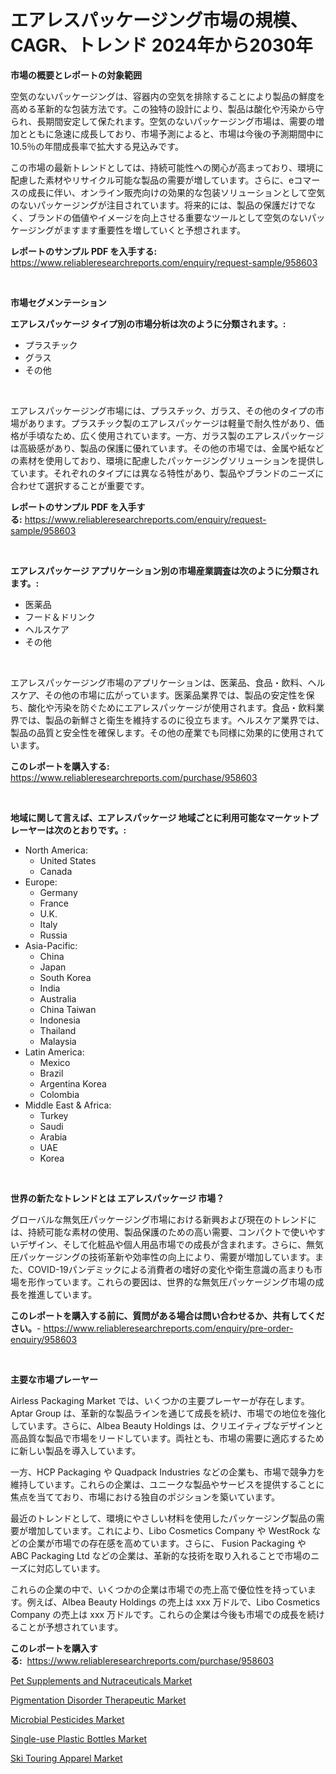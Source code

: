 <p><h1>エアレスパッケージング市場の規模、CAGR、トレンド 2024年から2030年</h1></p><p><strong>市場の概要とレポートの対象範囲</strong></p>
<p><p>空気のないパッケージングは、容器内の空気を排除することにより製品の鮮度を高める革新的な包装方法です。この独特の設計により、製品は酸化や汚染から守られ、長期間安定して保たれます。空気のないパッケージング市場は、需要の増加とともに急速に成長しており、市場予測によると、市場は今後の予測期間中に10.5％の年間成長率で拡大する見込みです。</p><p>この市場の最新トレンドとしては、持続可能性への関心が高まっており、環境に配慮した素材やリサイクル可能な製品の需要が増しています。さらに、eコマースの成長に伴い、オンライン販売向けの効果的な包装ソリューションとして空気のないパッケージングが注目されています。将来的には、製品の保護だけでなく、ブランドの価値やイメージを向上させる重要なツールとして空気のないパッケージングがますます重要性を増していくと予想されます。</p></p>
<p><strong>レポートのサンプル PDF を入手する:</strong> <a href="https://www.reliableresearchreports.com/enquiry/request-sample/958603">https://www.reliableresearchreports.com/enquiry/request-sample/958603</a></p>
<p>&nbsp;</p>
<p><strong>市場セグメンテーション</strong></p>
<p><strong>エアレスパッケージ タイプ別の市場分析は次のように分類されます。:</strong></p>
<p><ul><li>プラスチック</li><li>グラス</li><li>その他</li></ul></p>
<p>&nbsp;</p>
<p><p>エアレスパッケージング市場には、プラスチック、ガラス、その他のタイプの市場があります。プラスチック製のエアレスパッケージは軽量で耐久性があり、価格が手頃なため、広く使用されています。一方、ガラス製のエアレスパッケージは高級感があり、製品の保護に優れています。その他の市場では、金属や紙などの素材を使用しており、環境に配慮したパッケージングソリューションを提供しています。それぞれのタイプには異なる特性があり、製品やブランドのニーズに合わせて選択することが重要です。</p></p>
<p><strong>レポートのサンプル PDF を入手する:</strong>&nbsp;<a href="https://www.reliableresearchreports.com/enquiry/request-sample/958603">https://www.reliableresearchreports.com/enquiry/request-sample/958603</a></p>
<p>&nbsp;</p>
<p><strong> エアレスパッケージ アプリケーション別の市場産業調査は次のように分類されます。:</strong></p>
<p><ul><li>医薬品</li><li>フード＆ドリンク</li><li>ヘルスケア</li><li>その他</li></ul></p>
<p>&nbsp;</p>
<p><p>エアレスパッケージング市場のアプリケーションは、医薬品、食品・飲料、ヘルスケア、その他の市場に広がっています。医薬品業界では、製品の安定性を保ち、酸化や汚染を防ぐためにエアレスパッケージが使用されます。食品・飲料業界では、製品の新鮮さと衛生を維持するのに役立ちます。ヘルスケア業界では、製品の品質と安全性を確保します。その他の産業でも同様に効果的に使用されています。</p></p>
<p><strong>このレポートを購入する:</strong>&nbsp; <a href="https://www.reliableresearchreports.com/purchase/958603">https://www.reliableresearchreports.com/purchase/958603</a></p>
<p>&nbsp;</p>
<p><strong>地域に関して言えば、エアレスパッケージ 地域ごとに利用可能なマーケットプレーヤーは次のとおりです。:</strong></p>
<p><ul>
    <li>
        North America:
        <ul>
            <li>United States</li>
            <li>Canada</li>
        </ul>
    </li>
    <li>
        Europe:
        <ul>
            <li>Germany</li>
            <li>France</li>
            <li>U.K.</li>
            <li>Italy</li>
            <li>Russia</li>
        </ul>
    </li>
    <li>
        Asia-Pacific:
        <ul>
            <li>China</li>
            <li>Japan</li>
            <li>South Korea</li>
            <li>India</li>
            <li>Australia</li>
            <li>China Taiwan</li>
            <li>Indonesia</li>
            <li>Thailand</li>
            <li>Malaysia</li>
        </ul>
    </li>
    <li>
        Latin America:
        <ul>
            <li>Mexico</li>
            <li>Brazil</li>
            <li>Argentina Korea</li>
            <li>Colombia</li>
        </ul>
    </li>
    <li>
        Middle East & Africa:
        <ul>
            <li>Turkey</li>
            <li>Saudi</li>
            <li>Arabia</li>
            <li>UAE</li>
            <li>Korea</li>
        </ul>
    </li>
    </ul></p>
<p>&nbsp;</p>
<p><strong>世界の新たなトレンドとは エアレスパッケージ 市場？</strong></p>
<p><p>グローバルな無気圧パッケージング市場における新興および現在のトレンドには、持続可能な素材の使用、製品保護のための高い需要、コンパクトで使いやすいデザイン、そして化粧品や個人用品市場での成長が含まれます。さらに、無気圧パッケージングの技術革新や効率性の向上により、需要が増加しています。また、COVID-19パンデミックによる消費者の嗜好の変化や衛生意識の高まりも市場を形作っています。これらの要因は、世界的な無気圧パッケージング市場の成長を推進しています。</p></p>
<p><strong>このレポートを購入する前に、質問がある場合は問い合わせるか、共有してください。</strong>- <a href="https://www.reliableresearchreports.com/enquiry/pre-order-enquiry/958603">https://www.reliableresearchreports.com/enquiry/pre-order-enquiry/958603</a></p>
<p>&nbsp;</p>
<p><strong>主要な市場プレーヤー</strong></p>
<p><p>Airless Packaging Market では、いくつかの主要プレーヤーが存在します。 Aptar Group は、革新的な製品ラインを通じて成長を続け、市場での地位を強化しています。さらに、Albea Beauty Holdings は、クリエイティブなデザインと高品質な製品で市場をリードしています。両社とも、市場の需要に適応するために新しい製品を導入しています。</p><p>一方、HCP Packaging や Quadpack Industries などの企業も、市場で競争力を維持しています。これらの企業は、ユニークな製品やサービスを提供することに焦点を当てており、市場における独自のポジションを築いています。</p><p>最近のトレンドとして、環境にやさしい材料を使用したパッケージング製品の需要が増加しています。これにより、Libo Cosmetics Company や WestRock などの企業が市場での存在感を高めています。さらに、 Fusion Packaging や ABC Packaging Ltd などの企業は、革新的な技術を取り入れることで市場のニーズに対応しています。</p><p>これらの企業の中で、いくつかの企業は市場での売上高で優位性を持っています。例えば、Albea Beauty Holdings の売上は xxx 万ドルで、Libo Cosmetics Company の売上は xxx 万ドルです。これらの企業は今後も市場での成長を続けることが予想されています。</p></p>
<p><strong>このレポートを購入する:</strong>&nbsp;&nbsp;<a href="https://www.reliableresearchreports.com/purchase/958603">https://www.reliableresearchreports.com/purchase/958603</a></p>
<p><p><a href="https://github.com/markusgodoy/Market-Research-Report-List-2/blob/main/pet-supplements-and-nutraceuticals-market.md">Pet Supplements and Nutraceuticals Market</a></p><p><a href="https://automatic-knee-4c7.notion.site/Pigmentation-Disorder-Therapeutic-Market-Offer-Valuable-Insights-into-Market-Size-Market-Share-Mar-2d16576b193948cb90fe6dbd0ef47eae">Pigmentation Disorder Therapeutic Market</a></p><p><a href="https://sulfuric-clavicle-d39.notion.site/Microbial-Pesticides-Market-Provides-Detailed-Segmentation-of-this-Market-based-on-Type-Application-b95b2b124ac84ce19266c0a494b4fc63">Microbial Pesticides Market</a></p><p><a href="https://github.com/luckyshygirl/Market-Research-Report-List-3/blob/main/single-use-plastic-bottles-market.md">Single-use Plastic Bottles Market</a></p><p><a href="https://view.publitas.com/reportprime-1/ski-touring-apparel-market-size-growth-outlook-from-2024-to-2031-projecting-at-markets-trends-analysis-by-application-regional-outlook-and-revenue/">Ski Touring Apparel Market</a></p></p>
